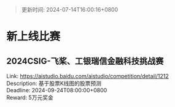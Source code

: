 > 更新时间: 2024-07-14T16:00:16+0800 

# 新上线比赛


## 2024CSIG-飞桨、工银瑞信金融科技挑战赛
Link: https://aistudio.baidu.com/aistudio/competition/detail/1212  
Description: 基于股票K线图的股票预测  
Deadline: 2024-09-24T08:00:00+0800  
Reward: 5万元奖金  

